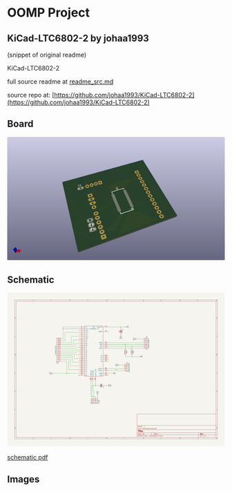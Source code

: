 # OOMP Project  
## KiCad-LTC6802-2  by johaa1993  
  
(snippet of original readme)  
  
KiCad-LTC6802-2  
  
  full source readme at [readme_src.md](readme_src.md)  
  
source repo at: [https://github.com/johaa1993/KiCad-LTC6802-2](https://github.com/johaa1993/KiCad-LTC6802-2)  
## Board  
  
[![working_3d.png](working_3d_600.png)](working_3d.png)  
## Schematic  
  
[![working_schematic.png](working_schematic_600.png)](working_schematic.png)  
  
[schematic pdf](working_schematic.pdf)  
## Images  
